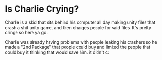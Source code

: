 # Is Charlie Crying?
Charlie is a skid that sits behind his computer all day making unity files that crash a shit unity game, and then charges people for said files. It's pretty cringe so here ya go.

Charlie was already having problems with people leaking his crashers so he made a "2nd Package" that people could buy and limited the people that could buy it thinking that would save him. it didn't c:
